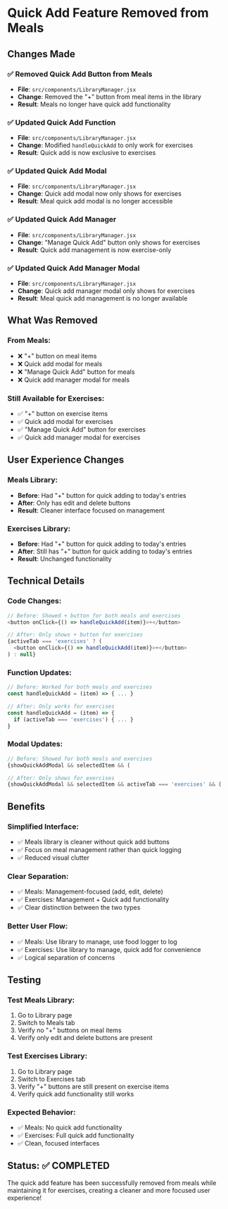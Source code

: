 # Quick Add Feature Removed from Meals

## Changes Made

### ✅ **Removed Quick Add Button from Meals**
- **File**: `src/components/LibraryManager.jsx`
- **Change**: Removed the "+" button from meal items in the library
- **Result**: Meals no longer have quick add functionality

### ✅ **Updated Quick Add Function**
- **File**: `src/components/LibraryManager.jsx`
- **Change**: Modified `handleQuickAdd` to only work for exercises
- **Result**: Quick add is now exclusive to exercises

### ✅ **Updated Quick Add Modal**
- **File**: `src/components/LibraryManager.jsx`
- **Change**: Quick add modal now only shows for exercises
- **Result**: Meal quick add modal is no longer accessible

### ✅ **Updated Quick Add Manager**
- **File**: `src/components/LibraryManager.jsx`
- **Change**: "Manage Quick Add" button only shows for exercises
- **Result**: Quick add management is now exercise-only

### ✅ **Updated Quick Add Manager Modal**
- **File**: `src/components/LibraryManager.jsx`
- **Change**: Quick add manager modal only shows for exercises
- **Result**: Meal quick add management is no longer available

## What Was Removed

### **From Meals:**
- ❌ "+" button on meal items
- ❌ Quick add modal for meals
- ❌ "Manage Quick Add" button for meals
- ❌ Quick add manager modal for meals

### **Still Available for Exercises:**
- ✅ "+" button on exercise items
- ✅ Quick add modal for exercises
- ✅ "Manage Quick Add" button for exercises
- ✅ Quick add manager modal for exercises

## User Experience Changes

### **Meals Library:**
- **Before**: Had "+" button for quick adding to today's entries
- **After**: Only has edit and delete buttons
- **Result**: Cleaner interface focused on management

### **Exercises Library:**
- **Before**: Had "+" button for quick adding to today's entries
- **After**: Still has "+" button for quick adding to today's entries
- **Result**: Unchanged functionality

## Technical Details

### **Code Changes:**
```javascript
// Before: Showed + button for both meals and exercises
<button onClick={() => handleQuickAdd(item)}>+</button>

// After: Only shows + button for exercises
{activeTab === 'exercises' ? (
  <button onClick={() => handleQuickAdd(item)}>+</button>
) : null}
```

### **Function Updates:**
```javascript
// Before: Worked for both meals and exercises
const handleQuickAdd = (item) => { ... }

// After: Only works for exercises
const handleQuickAdd = (item) => {
  if (activeTab === 'exercises') { ... }
}
```

### **Modal Updates:**
```javascript
// Before: Showed for both meals and exercises
{showQuickAddModal && selectedItem && (

// After: Only shows for exercises
{showQuickAddModal && selectedItem && activeTab === 'exercises' && (
```

## Benefits

### **Simplified Interface:**
- ✅ Meals library is cleaner without quick add buttons
- ✅ Focus on meal management rather than quick logging
- ✅ Reduced visual clutter

### **Clear Separation:**
- ✅ Meals: Management-focused (add, edit, delete)
- ✅ Exercises: Management + Quick add functionality
- ✅ Clear distinction between the two types

### **Better User Flow:**
- ✅ Meals: Use library to manage, use food logger to log
- ✅ Exercises: Use library to manage, quick add for convenience
- ✅ Logical separation of concerns

## Testing

### **Test Meals Library:**
1. Go to Library page
2. Switch to Meals tab
3. Verify no "+" buttons on meal items
4. Verify only edit and delete buttons are present

### **Test Exercises Library:**
1. Go to Library page
2. Switch to Exercises tab
3. Verify "+" buttons are still present on exercise items
4. Verify quick add functionality still works

### **Expected Behavior:**
- ✅ Meals: No quick add functionality
- ✅ Exercises: Full quick add functionality
- ✅ Clean, focused interfaces

## Status: ✅ COMPLETED

The quick add feature has been successfully removed from meals while maintaining it for exercises, creating a cleaner and more focused user experience!

